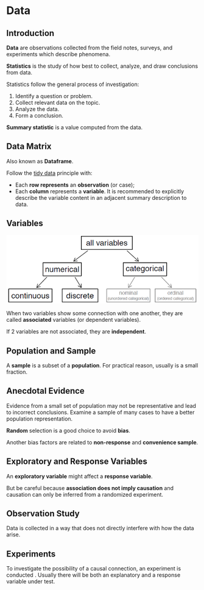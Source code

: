 # Data

## Introduction

**Data** are observations collected from the field notes, surveys, and experiments which describe phenomena.

**Statistics** is the study of how best to collect, analyze, and draw conclusions from data.
  
Statistics follow the general process of investigation:
1. Identify a question or problem.
2. Collect relevant data on the topic.
3. Analyze the data.
4. Form a conclusion.

**Summary statistic** is a value computed from the data.


## Data Matrix

Also known as **Dataframe**.

Follow the [tidy data](https://github.com/CGodinho/R/blob/master/02-Concepts/tidy_data.md) principle with:

* Each **row represents** an **observation** (or case);
* Each **column** represents a **variable**. It is recommended to explicitly describe the variable content in an adjacent summary description to data.


## Variables

![Type of variables](data_1.PNG)

When two variables show some connection with one another, they are called **associated** variables (or dependent variables).

If 2 variables are not associated, they are **independent**.


## Population and Sample

A **sample** is a subset of a **population**. For practical reason, usually is a small fraction.


## Anecdotal Evidence

Evidence from a small set of population may not be representative and lead to incorrect conclusions.
Examine a sample of many cases to have a better population representation.

**Random** selection is a good choice to avoid **bias**.

Another bias factors are related to **non-response** and **convenience sample**.


## Exploratory and Response Variables

An **exploratory variable** might affect a **response variable**.

But be careful because **association does not imply causation** and causation can only be inferred from a randomized experiment.


## Observation Study

Data is collected in a way that does not directly interfere with how the data arise.


##  Experiments

To investigate the possibility of a causal connection, an experiment is conducted . Usually there will be both an explanatory and a response variable under test.